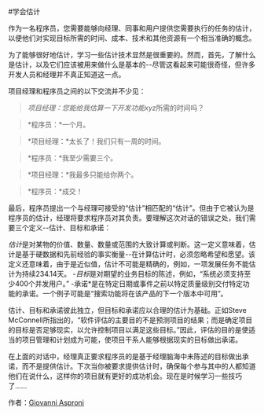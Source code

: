 #学会估计

作为一名程序员，您需要能够向经理、同事和用户提供您需要执行的任务的估计，以便他们对实现目标所需的时间、成本、技术和其他资源有一个相当准确的概念。

为了能够很好地估计，学习一些估计技术显然是很重要的。然而，首先，了解什么是估计，以及它们应该被用来做什么是基本的--尽管这看起来可能很奇怪，但许多开发人员和经理并不真正知道这一点。

项目经理和程序员之间的以下交流并不少见：

>*项目经理：*您能给我估算一下开发功能*xyz*所需的时间吗？

>*程序员：*一个月。

>*项目经理：*太长了！我们只有一周的时间。

>*程序员：*我至少需要三个。

>*项目经理：*我最多只能给你两个。

>*程序员：*成交！

最后，程序员提出一个与经理可接受的“估计”相匹配的“估计”。但由于它被认为是程序员的估计，经理将要求程序员对其负责。要理解这次对话的错误之处，我们需要三个定义--估计、目标和承诺：

*估计*是对某物的价值、数量、数量或范围的大致计算或判断。这一定义意味着，估计是基于硬数据和先前经验的事实衡量--在计算估计时，必须忽略希望和愿望。该定义还意味着，由于是近似值，估计不可能是精确的，例如，一项发展任务不能估计为持续234.14天。
-*目标*是对期望的业务目标的陈述，例如，“系统必须支持至少400个并发用户。”
-承诺*是在特定日期或事件之前以特定质量级别交付特定功能的承诺。一个例子可能是“搜索功能将在该产品的下一个版本中可用”。

估计、目标和承诺彼此独立，但目标和承诺应以合理的估计为基础。正如Steve McConnell所指出的，“软件评估的主要目的不是预测项目的结果；而是确定项目的目标是否足够现实，以允许控制项目以满足这些目标。”因此，评估的目的是使适当的项目管理和计划成为可能，使项目干系人能够根据现实的目标做出承诺。

在上面的对话中，经理真正要求程序员的是基于经理脑海中未陈述的目标做出承诺，而不是提供估计。下次当你被要求提供估计时，确保每个参与其中的人都知道他们在说什么，这样你的项目就有更好的成功机会。现在是时候学习一些技巧了……

作者：[Giovanni Asproni](http://programmer.97things.oreilly.com/wiki/index.php/Giovanni_Asproni)